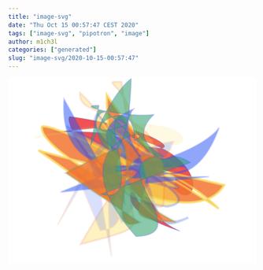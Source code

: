```yaml
---
title: "image-svg"
date: "Thu Oct 15 00:57:47 CEST 2020"
tags: ["image-svg", "pipotron", "image"]
author: m1ch3l
categories: ["generated"]
slug: "image-svg/2020-10-15-00:57:47"
---
```


![](image.svg)
